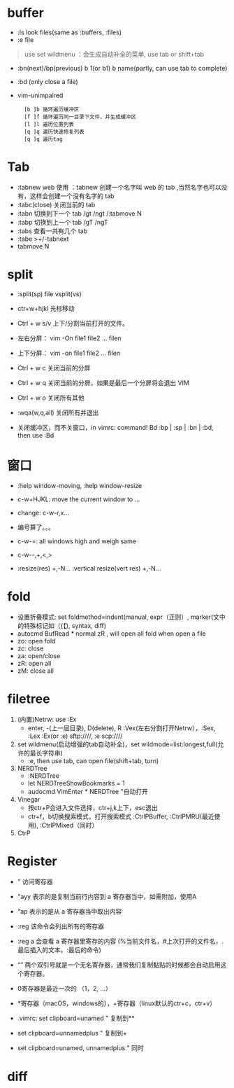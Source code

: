 # buffer

- :ls look files(same as :buffers, :files)
- :e file 
> use set wildmenu ：会生成自动补全的菜单, use tab or shift+tab
- :bn(next)/bp(previous)  b 1(or b1)   b name(partly, can use tab to complete)
- :bd (only close a file)

- vim-unimpaired

        [b ]b 循环遍历缓冲区
        [f ]f 循环遍历同一目录下文件，并生成缓冲区
        [l ]l 遍历位置列表
        [q ]q 遍历快速修复列表
        [q ]q 遍历tag


# Tab

- :tabnew  web 使用 ：tabnew 创建一个名字叫 web 的 tab ,当然名字也可以没有，这样会创建一个没有名字的 tab
- :tabc(close) 关闭当前的 tab
- :tabn 切换到下一个 tab /gt /ngt /:tabmove N
- :tabp 切换到上一个 tab /gT /ngT
- :tabs 查看一共有几个 tab
- :tabe  >+/-tabnext
- tabmove N

# split

- :split(sp) file   vsplit(vs)
- ctr+w+hjkl 光标移动
- Ctrl + w s/v 上下/分割当前打开的文件。
- 左右分屏： vim -On file1 file2 ... filen
- 上下分屏： vim -on file1 file2 ... filen

- Ctrl + w c 关闭当前的分屏
- Ctrl + w q 关闭当前的分屏，如果是最后一个分屏将会退出 VIM
- Ctrl + w o 关闭所有其他
- :wqa(w,q,all) 关闭所有并退出
- 关闭缓冲区，而不关窗口，in vimrc: command! Bd :bp | :sp | :bn | :bd, then use :Bd

# 窗口

- :help window-moving, :help window-resize
- c-w+HJKL: move the current window to ...
- change: c-w-r,x...
- 编号算了。。。

- c-w-=: all windows high and weigh same
- c-w--,+,<,>
- :resize(res) +,-N...   :vertical resize(vert res) +,-N...

# fold

- 设置折叠模式: set foldmethod=indent(manual, expr（正则）, marker(文中的特殊标记如（{【), syntax, diff)
- autocmd BufRead * normal zR , will open all fold when open a file
- zo: open fold
- zc: close
- za: open/close
- zR: open all
- zM: close all

# filetree

1. (内置)Netrw: use :Ex
    - enter, -(上一层目录), D(delete), R  :Vex(左右分割打开Netrw），:Sex, :Lex  :Ex(or :e) sftp://<domain>/<directory>/, :e scp://<domain>/<directory>/<file>
2. set wildmenu(启动增强的tab自动补全)，set wildmode=list:longest,full(允许的最长字符串)
    - :e, then use tab, can open file(shift+tab, turn)
3. NERDTree
    - :NERDTree
    - let NERDTreeShowBookmarks = 1
    - audocmd VimEnter * NERDTree "自动打开
4. Vinegar
    - 按ctr+P会进入文件选择，ctr+j,k上下，esc退出
    - ctr+f，b切换搜索模式，打开搜索模式 :CtrlPBuffer, :CtrlPMRU(最近使用), :CtrlPMixed（同时）
5. CtrP

# Register

- " 访问寄存器
- "ayy 表示的是复制当前行内容到 a 寄存器当中，如需附加，使用A
- “ap 表示的是从 a 寄存器当中取出内容
- :reg 该命令会列出所有的寄存器
- :reg a 会查看 a 寄存器里寄存的内容 (%当前文件名，#上次打开的文件名，.最后插入的文本，:最后的命令)
- “” 两个双引号就是一个无名寄存器，通常我们复制黏贴的时候都会自动启用这个寄存器。
- 0寄存器是最近一次的 （1，2, ...）

- *寄存器（macOS，windows的），+寄存器（linux默认的ctr+c，ctr+v）
- .vimrc: set clipboard=unamed  " 复制到**
- set clipboard=unnamedplus  " 复制到+
- set clipboard=unamed, unnamedplus  " 同时 

# diff
